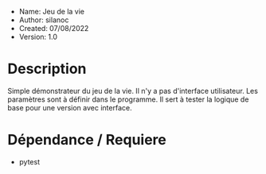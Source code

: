 - Name:        Jeu de la vie
- Author:      silanoc
- Created:     07/08/2022
- Version:     1.0

# Description 
Simple démonstrateur du jeu de la vie. 
Il n'y a pas d'interface utilisateur.
Les paramètres sont à définir dans le programme.
Il sert à tester la logique de base pour une version avec interface.

# Dépendance / Requiere
- pytest
